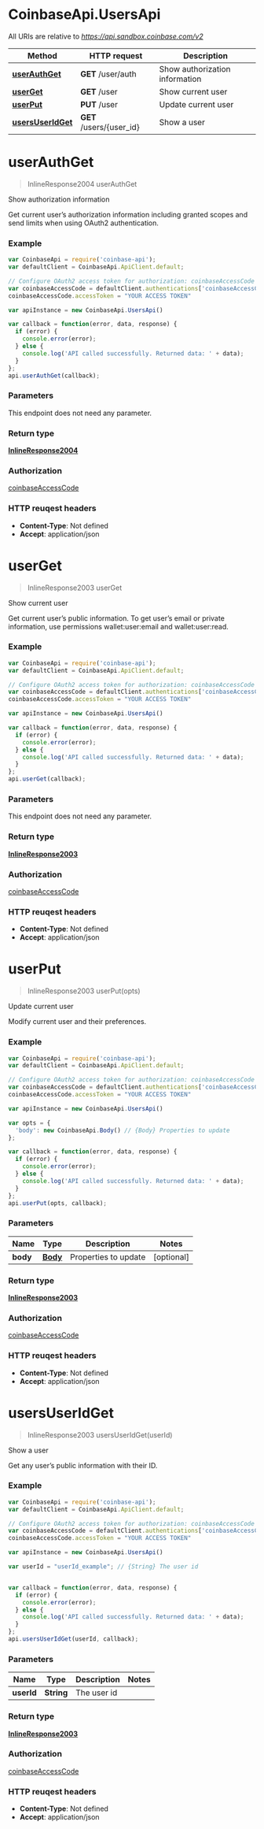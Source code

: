 # CoinbaseApi.UsersApi

All URIs are relative to *https://api.sandbox.coinbase.com/v2*

Method | HTTP request | Description
------------- | ------------- | -------------
[**userAuthGet**](UsersApi.md#userAuthGet) | **GET** /user/auth | Show authorization information
[**userGet**](UsersApi.md#userGet) | **GET** /user | Show current user
[**userPut**](UsersApi.md#userPut) | **PUT** /user | Update current user
[**usersUserIdGet**](UsersApi.md#usersUserIdGet) | **GET** /users/{user_id} | Show a user


<a name="userAuthGet"></a>
# **userAuthGet**
> InlineResponse2004 userAuthGet

Show authorization information

Get current user’s authorization information including granted scopes and send limits when using OAuth2 authentication.

### Example
```javascript
var CoinbaseApi = require('coinbase-api');
var defaultClient = CoinbaseApi.ApiClient.default;

// Configure OAuth2 access token for authorization: coinbaseAccessCode
var coinbaseAccessCode = defaultClient.authentications['coinbaseAccessCode'];
coinbaseAccessCode.accessToken = "YOUR ACCESS TOKEN"

var apiInstance = new CoinbaseApi.UsersApi()

var callback = function(error, data, response) {
  if (error) {
    console.error(error);
  } else {
    console.log('API called successfully. Returned data: ' + data);
  }
};
api.userAuthGet(callback);
```

### Parameters
This endpoint does not need any parameter.

### Return type

[**InlineResponse2004**](InlineResponse2004.md)

### Authorization

[coinbaseAccessCode](../README.md#coinbaseAccessCode)

### HTTP reuqest headers

 - **Content-Type**: Not defined
 - **Accept**: application/json

<a name="userGet"></a>
# **userGet**
> InlineResponse2003 userGet

Show current user

Get current user’s public information. To get user’s email or private information, use permissions wallet:user:email and wallet:user:read.

### Example
```javascript
var CoinbaseApi = require('coinbase-api');
var defaultClient = CoinbaseApi.ApiClient.default;

// Configure OAuth2 access token for authorization: coinbaseAccessCode
var coinbaseAccessCode = defaultClient.authentications['coinbaseAccessCode'];
coinbaseAccessCode.accessToken = "YOUR ACCESS TOKEN"

var apiInstance = new CoinbaseApi.UsersApi()

var callback = function(error, data, response) {
  if (error) {
    console.error(error);
  } else {
    console.log('API called successfully. Returned data: ' + data);
  }
};
api.userGet(callback);
```

### Parameters
This endpoint does not need any parameter.

### Return type

[**InlineResponse2003**](InlineResponse2003.md)

### Authorization

[coinbaseAccessCode](../README.md#coinbaseAccessCode)

### HTTP reuqest headers

 - **Content-Type**: Not defined
 - **Accept**: application/json

<a name="userPut"></a>
# **userPut**
> InlineResponse2003 userPut(opts)

Update current user

Modify current user and their preferences.

### Example
```javascript
var CoinbaseApi = require('coinbase-api');
var defaultClient = CoinbaseApi.ApiClient.default;

// Configure OAuth2 access token for authorization: coinbaseAccessCode
var coinbaseAccessCode = defaultClient.authentications['coinbaseAccessCode'];
coinbaseAccessCode.accessToken = "YOUR ACCESS TOKEN"

var apiInstance = new CoinbaseApi.UsersApi()

var opts = { 
  'body': new CoinbaseApi.Body() // {Body} Properties to update
};

var callback = function(error, data, response) {
  if (error) {
    console.error(error);
  } else {
    console.log('API called successfully. Returned data: ' + data);
  }
};
api.userPut(opts, callback);
```

### Parameters

Name | Type | Description  | Notes
------------- | ------------- | ------------- | -------------
 **body** | [**Body**](Body.md)| Properties to update | [optional] 

### Return type

[**InlineResponse2003**](InlineResponse2003.md)

### Authorization

[coinbaseAccessCode](../README.md#coinbaseAccessCode)

### HTTP reuqest headers

 - **Content-Type**: Not defined
 - **Accept**: application/json

<a name="usersUserIdGet"></a>
# **usersUserIdGet**
> InlineResponse2003 usersUserIdGet(userId)

Show a user

Get any user’s public information with their ID.

### Example
```javascript
var CoinbaseApi = require('coinbase-api');
var defaultClient = CoinbaseApi.ApiClient.default;

// Configure OAuth2 access token for authorization: coinbaseAccessCode
var coinbaseAccessCode = defaultClient.authentications['coinbaseAccessCode'];
coinbaseAccessCode.accessToken = "YOUR ACCESS TOKEN"

var apiInstance = new CoinbaseApi.UsersApi()

var userId = "userId_example"; // {String} The user id


var callback = function(error, data, response) {
  if (error) {
    console.error(error);
  } else {
    console.log('API called successfully. Returned data: ' + data);
  }
};
api.usersUserIdGet(userId, callback);
```

### Parameters

Name | Type | Description  | Notes
------------- | ------------- | ------------- | -------------
 **userId** | **String**| The user id | 

### Return type

[**InlineResponse2003**](InlineResponse2003.md)

### Authorization

[coinbaseAccessCode](../README.md#coinbaseAccessCode)

### HTTP reuqest headers

 - **Content-Type**: Not defined
 - **Accept**: application/json

